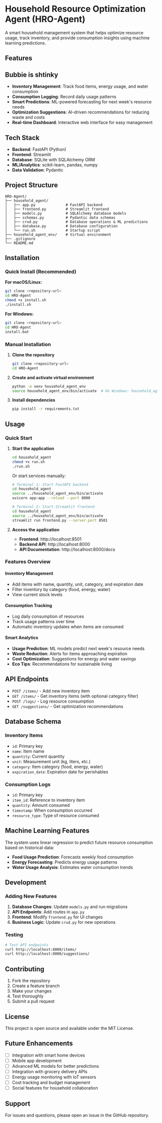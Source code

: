 # Household Resource Optimization Agent (HRO-Agent)

A smart household management system that helps optimize resource usage, track inventory, and provide consumption insights using machine learning predictions.

## Features
## Bubbie is shtinky
- **Inventory Management**: Track food items, energy usage, and water consumption
- **Consumption Logging**: Record daily usage patterns
- **Smart Predictions**: ML-powered forecasting for next week's resource needs
- **Optimization Suggestions**: AI-driven recommendations for reducing waste and costs
- **Real-time Dashboard**: Interactive web interface for easy management

## Tech Stack

- **Backend**: FastAPI (Python)
- **Frontend**: Streamlit
- **Database**: SQLite with SQLAlchemy ORM
- **ML/Analytics**: scikit-learn, pandas, numpy
- **Data Validation**: Pydantic

## Project Structure

```
HRO-Agent/
├── household_agent/
│   ├── app.py              # FastAPI backend
│   ├── frontend.py         # Streamlit frontend
│   ├── models.py           # SQLAlchemy database models
│   ├── schemas.py          # Pydantic data schemas
│   ├── crud.py             # Database operations & ML predictions
│   ├── database.py         # Database configuration
│   └── run.sh              # Startup script
├── household_agent_env/    # Virtual environment
├── .gitignore
└── README.md
```

## Installation

### Quick Install (Recommended)

**For macOS/Linux:**
```bash
git clone <repository-url>
cd HRO-Agent
chmod +x install.sh
./install.sh
```

**For Windows:**
```bash
git clone <repository-url>
cd HRO-Agent
install.bat
```

### Manual Installation

1. **Clone the repository**
   ```bash
   git clone <repository-url>
   cd HRO-Agent
   ```

2. **Create and activate virtual environment**
   ```bash
   python -m venv household_agent_env
   source household_agent_env/bin/activate  # On Windows: household_agent_env\Scripts\activate
   ```

3. **Install dependencies**
   ```bash
   pip install -r requirements.txt
   ```

## Usage

### Quick Start

1. **Start the application**
   ```bash
   cd household_agent
   chmod +x run.sh
   ./run.sh
   ```

   Or start services manually:
   ```bash
   # Terminal 1: Start FastAPI backend
   cd household_agent
   source ../household_agent_env/bin/activate
   uvicorn app:app --reload --port 8000

   # Terminal 2: Start Streamlit frontend
   cd household_agent
   source ../household_agent_env/bin/activate
   streamlit run frontend.py --server.port 8501
   ```

2. **Access the application**
   - **Frontend**: http://localhost:8501
   - **Backend API**: http://localhost:8000
   - **API Documentation**: http://localhost:8000/docs

### Features Overview

#### Inventory Management
- Add items with name, quantity, unit, category, and expiration date
- Filter inventory by category (food, energy, water)
- View current stock levels

#### Consumption Tracking
- Log daily consumption of resources
- Track usage patterns over time
- Automatic inventory updates when items are consumed

#### Smart Analytics
- **Usage Prediction**: ML models predict next week's resource needs
- **Waste Reduction**: Alerts for items approaching expiration
- **Cost Optimization**: Suggestions for energy and water savings
- **Eco Tips**: Recommendations for sustainable living

## API Endpoints

- `POST /items/` - Add new inventory item
- `GET /items/` - Get inventory items (with optional category filter)
- `POST /logs/` - Log resource consumption
- `GET /suggestions/` - Get optimization recommendations

## Database Schema

### Inventory Items
- `id`: Primary key
- `name`: Item name
- `quantity`: Current quantity
- `unit`: Measurement unit (kg, liters, etc.)
- `category`: Item category (food, energy, water)
- `expiration_date`: Expiration date for perishables

### Consumption Logs
- `id`: Primary key
- `item_id`: Reference to inventory item
- `quantity`: Amount consumed
- `timestamp`: When consumption occurred
- `resource_type`: Type of resource consumed

## Machine Learning Features

The system uses linear regression to predict future resource consumption based on historical data:

- **Food Usage Prediction**: Forecasts weekly food consumption
- **Energy Forecasting**: Predicts energy usage patterns
- **Water Usage Analysis**: Estimates water consumption trends

## Development

### Adding New Features

1. **Database Changes**: Update `models.py` and run migrations
2. **API Endpoints**: Add routes in `app.py`
3. **Frontend**: Modify `frontend.py` for UI changes
4. **Business Logic**: Update `crud.py` for new operations

### Testing

```bash
# Test API endpoints
curl http://localhost:8000/items/
curl http://localhost:8000/suggestions/
```

## Contributing

1. Fork the repository
2. Create a feature branch
3. Make your changes
4. Test thoroughly
5. Submit a pull request

## License

This project is open source and available under the MIT License.

## Future Enhancements

- [ ] Integration with smart home devices
- [ ] Mobile app development
- [ ] Advanced ML models for better predictions
- [ ] Integration with grocery delivery APIs
- [ ] Energy usage monitoring with IoT sensors
- [ ] Cost tracking and budget management
- [ ] Social features for household collaboration

## Support

For issues and questions, please open an issue in the GitHub repository.